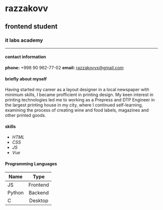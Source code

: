 # razzakovv

## frontend student
### it labs academy

*********

#### contact information
**phone:** +998 90 962-77-02
__email:__ razzakovvx@gmail.com


#### briefly about myself

Having started my career as a layout designer in a local newspaper with minimum skills, I became profficient in printing design. My keen interest in printing technologies led me to working as a Prepress and DTP Engineer in the largest printing house in my city,
where I continued self-learning, examining the process of creating wine and food labels, magazines and other printed goods.

#### skills
* _HTML_
* _CSS_
* _JS_
* _Vue_

#### Programming Languages 
  Name     |  Type 
-----------|:-------: 
  JS       |  Frontend 
  Python   |  Backend 
  C        |  Desktop